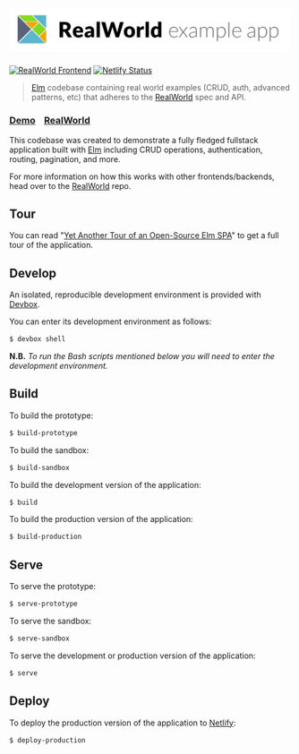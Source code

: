 # ![Elm RealWorld Example App](/misc/elm-realworld-example-app.png)

[![RealWorld Frontend](https://img.shields.io/badge/realworld-frontend-%23783578.svg)][RealWorld]
[![Netlify Status](https://api.netlify.com/api/v1/badges/344f78b2-387c-4023-90ab-6cf07e8d8568/deploy-status)](https://app.netlify.com/sites/elm-conduit/deploys?branch=production)


> [Elm](https://elm-lang.org) codebase containing real world examples (CRUD, auth, advanced patterns, etc) that adheres to the [RealWorld][RealWorld] spec and API.

### [Demo](https://elm-conduit.netlify.app)&nbsp;&nbsp;&nbsp;&nbsp;[RealWorld][RealWorld]

This codebase was created to demonstrate a fully fledged fullstack application built with [Elm](http://elm-lang.org) including CRUD operations, authentication, routing, pagination, and more.

For more information on how this works with other frontends/backends, head over to the [RealWorld][RealWorld] repo.

## Tour

You can read "[Yet Another Tour of an Open-Source Elm SPA](https://dev.to/dwayne/yet-another-tour-of-an-open-source-elm-spa-1672)" to get a full tour of the application.

## Develop

An isolated, reproducible development environment is provided with [Devbox](https://www.jetify.com/devbox).

You can enter its development environment as follows:

```bash
$ devbox shell
```

**N.B.** *To run the Bash scripts mentioned below you will need to enter the development environment.*

## Build

To build the prototype:

```bash
$ build-prototype
```

To build the sandbox:

```bash
$ build-sandbox
```

To build the development version of the application:

```bash
$ build
```

To build the production version of the application:

```bash
$ build-production
```

## Serve

To serve the prototype:

```bash
$ serve-prototype
```

To serve the sandbox:

```bash
$ serve-sandbox
```

To serve the development or production version of the application:

```bash
$ serve
```

## Deploy

To deploy the production version of the application to [Netlify](https://www.netlify.com/):

```bash
$ deploy-production
```

[RealWorld]: https://github.com/gothinkster/realworld
